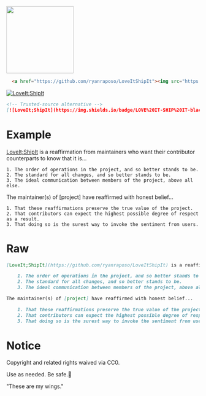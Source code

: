   <a href="https://github.com/ryanraposo/LoveItShipIt"><img src="https://gist.githubusercontent.com/ryanraposo/594168edd80d76499d4fcb0693ccd2fc/raw/dd37acb08728631f816c4ef61cc39d37986c32a6/sticker02.svg" width=175>
  
```html
  <a href="https://github.com/ryanraposo/LoveItShipIt"><img src="https://gist.githubusercontent.com/ryanraposo/594168edd80d76499d4fcb0693ccd2fc/raw/dd37acb08728631f816c4ef61cc39d37986c32a6/sticker02.svg" width=175>
```

  [![LoveIt;ShipIt](https://img.shields.io/badge/LOVE%20IT-SHIP%20IT-black?logo=github-sponsors&style=flat&labelColor=FFFBE9&logoColor=red&link=http://github.com/ryanraposo/LoveItShipIt)]()

```markdown
<!-- Trusted-source alternative -->
[![LoveIt;ShipIt](https://img.shields.io/badge/LOVE%20IT-SHIP%20IT-black?logo=github-sponsors&style=flat&labelColor=FFFBE9&logoColor=red&link=http://github.com/ryanraposo/LoveItShipIt)]()
```

# Example

[LoveIt;ShipIt](https://github.com/ryanraposo/LoveItShipIt) is a reaffirmation from maintainers who want their contributor counterparts to know that it is...

    1. The order of operations in the project, and so better stands to be.
    2. The standard for all changes, and so better stands to be.
    3. The ideal communication between members of the project, above all else.

The maintainer(s) of [project] have reaffirmed with honest belief...

    1. That these reaffirmations preserve the true value of the project.
    2. That contributors can expect the highest possible degree of respect as a result.
    3. That doing so is the surest way to invoke the sentiment from users.

# Raw

```markdown
[LoveIt;ShipIt](https://github.com/ryanraposo/LoveItShipIt) is a reaffirmation from maintainers who want their contributor counterparts to know that it is...

    1. The order of operations in the project, and so better stands to be.
    2. The standard for all changes, and so better stands to be.
    3. The ideal communication between members of the project, above all else.

The maintainer(s) of [project] have reaffirmed with honest belief...

    1. That these reaffirmations preserve the true value of the project.
    2. That contributors can expect the highest possible degree of respect as a result.
    3. That doing so is the surest way to invoke the sentiment from users.
```

# Notice

Copyright and related rights waived via CC0.

Use as needed. Be safe.🧡

"These are my wings."

